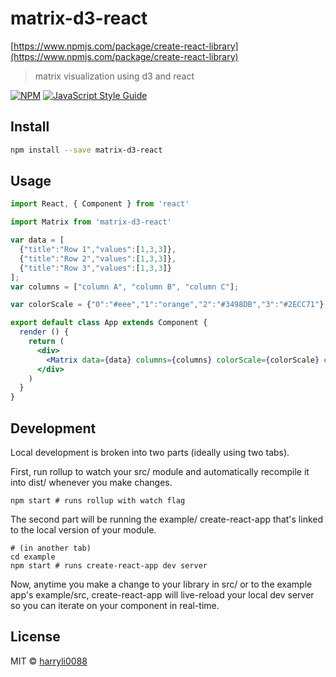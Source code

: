 # matrix-d3-react
[https://www.npmjs.com/package/create-react-library](https://www.npmjs.com/package/create-react-library)

> matrix visualization using d3 and react

[![NPM](https://img.shields.io/npm/v/matrix-d3-react.svg)](https://www.npmjs.com/package/matrix-d3-react) [![JavaScript Style Guide](https://img.shields.io/badge/code_style-standard-brightgreen.svg)](https://standardjs.com)

## Install

```bash
npm install --save matrix-d3-react
```

## Usage

```jsx
import React, { Component } from 'react'

import Matrix from 'matrix-d3-react'

var data = [
  {"title":"Row 1","values":[1,3,3]},
  {"title":"Row 2","values":[1,3,3]},
  {"title":"Row 3","values":[1,3,3]}
];
var columns = ["column A", "column B", "column C"];

var colorScale = {"0":"#eee","1":"orange","2":"#3498DB","3":"#2ECC71"};

export default class App extends Component {
  render () {
    return (
      <div>
        <Matrix data={data} columns={columns} colorScale={colorScale} contentMaxHeight={1000}/>
      </div>
    )
  }
}

```


## Development
Local development is broken into two parts (ideally using two tabs).

First, run rollup to watch your src/ module and automatically recompile it into dist/ whenever you make changes.

```
npm start # runs rollup with watch flag
```
The second part will be running the example/ create-react-app that's linked to the local version of your module.

```
# (in another tab)
cd example
npm start # runs create-react-app dev server
```
Now, anytime you make a change to your library in src/ or to the example app's example/src, create-react-app will live-reload your local dev server so you can iterate on your component in real-time.

## License

MIT © [harryli0088](https://github.com/harryli0088)
